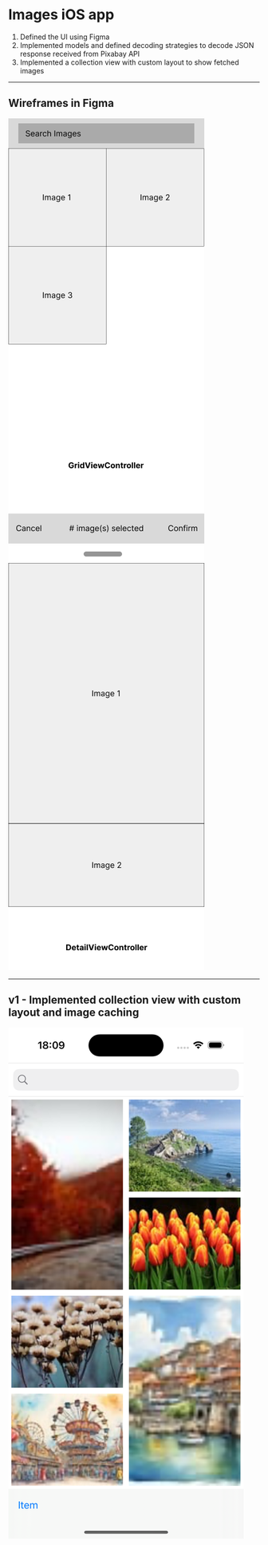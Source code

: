 # Images iOS app

1. Defined the UI using Figma
2. Implemented models and defined decoding strategies to decode JSON response received from Pixabay API
3. Implemented a collection view with custom layout to show fetched images

---

## Wireframes in Figma
![GridViewController](/readme/GridViewController.png)
![DetailViewController](/readme/DetailViewController.png)

---

## v1 - Implemented collection view with custom layout and image caching
![v1](/readme/v1.png)